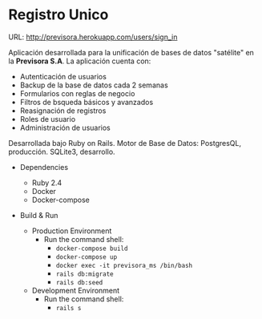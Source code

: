 # Registro Unico


URL: http://previsora.herokuapp.com/users/sign_in

Aplicación desarrollada para la unificación de bases de datos "satélite" en la **Previsora S.A**. La aplicación cuenta con:

* Autenticación de usuarios
* Backup de la base de datos cada 2 semanas
* Formularios con reglas de negocio
* Filtros de bsqueda básicos y avanzados 
* Reasignación de registros
* Roles de usuario
* Administración de usuarios


Desarrollada bajo Ruby on Rails.
Motor de Base de Datos: PostgresQL, producción. SQLite3, desarrollo.


* Dependencies
  * Ruby 2.4
  * Docker
  * Docker-compose

* Build & Run
  * Production Environment
    * Run the command shell: 
      * `docker-compose build`
      * `docker-compose up`
      * `docker exec -it previsora_ms /bin/bash`
      * `rails db:migrate`
      * `rails db:seed`
  * Development Environment
    * Run the command shell: 
      * `rails s`
